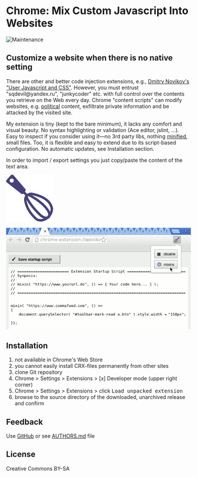 # Chrome: Mix Custom Javascript Into Websites

![Maintenance](https://img.shields.io/maintenance/yes/2018.svg)



## Customize a website when there is no native setting

There are other and better code injection extensions, e.g.,
[Dmitry Novikov's "User Javascript and CSS"](https://chrome.google.com/webstore/detail/user-javascript-and-css/nbhcbdghjpllgmfilhnhkllmkecfmpld?hl=en-US).
However, you must entrust "sqdevil<span></span>@yandex.ru", "junkycoder" etc. with full control over the contents you retrieve on the Web every day. Chrome "content scripts" can modify websites, e.g. [political](https://chrome.google.com/webstore/search/politics%20OR%20political%20OR%20activist%20OR%20activisim?hl=en&_category=extensions) content, exfiltrate private information and be attacked by the visited site.

My extension is tiny (kept to the bare minimum), it lacks any comfort and visual beauty.
No syntax highlighting or validation (Ace editor, jslint, ...).
Easy to inspect if you consider using it—no 3rd party libs, nothing [minified](https://en.wikipedia.org/wiki/Minification_(programming)), small files.
Too, it is flexible and easy to extend due to its script-based configuration.
No automatic updates, see Installation section.

In order to import / export settings you just copy/paste the content of the text area.


![Logo](image/icon128.png)

![Screenshot](image/screenshot-20180525.png)


## Installation

1. not available in Chrome's Web Store
2. you cannot easily install CRX-files permanently from other sites
3. clone Git repository
4. Chrome > Settings > Extensions > [x] Developer mode (upper right corner)
5. Chrome > Settings > Extensions > click <kbd>Load unpacked extension</kbd> 
6. browse to the source directory of the downloaded, unarchived release and confirm


## Feedback

Use [GitHub](https://github.com/andre-st/chrome-inject/issues) or see [AUTHORS.md](AUTHORS.md) file


## License

Creative Commons BY-SA

